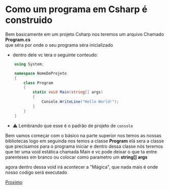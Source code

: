 ## <h1>Como um programa em Csharp é construido</h1>

Bem basicamente em um projeto Csharp nos teremos um arquivo Chamado <Strong>Program.cs</Strong><br>
que séra por onde o seu programa séra inicializado

- dentro dele vc tera o seguinte conteudo:

```csharp
    using System;

    namespace NomeDoProjeto
    {
        class Program
        {
            static void Main(string[] args)
            {
                Console.WriteLine("Hello World!");
            }
        }
    }
```

- :warning: Lembrando que esse é o padrão de projeto de `console`

Bem vamos começar com o básico na parte superior nos temos as nossas bibliotecas
logo em seguinda nos temos a classe <Strong>Program</Strong> elá sera a classe que precisamos para o programa iniciar e dentro dessa classe nós teremos que ter uma void estática chamada Main e vc pode deixar o que ta entre parenteses em branco ou colocar como parametro um <Strong>string[] args</Strong>

agora dentro dessa void irá acontecer a "Mágica", que nada mais é onde nosso codigo será executado

[Proximo](/Csharp/Iniciante/Sintaxe/Bibliotecas.md)
